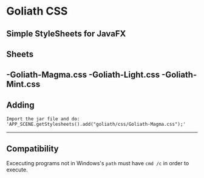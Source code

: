 # Goliath CSS
Simple StyleSheets for JavaFX
---
## Sheets
-Goliath-Magma.css
-Goliath-Light.css
-Goliath-Mint.css
---
## Adding

```
Import the jar file and do:
'APP_SCENE.getStylesheets().add("goliath/css/Goliath-Magma.css");'
```
---
## Compatibility
Excecuting programs not in Windows's `path` must have `cmd /c` in order to execute.
